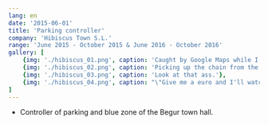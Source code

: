 ```yaml
---
lang: en
date: '2015-06-01'
title: 'Parking controller'
company: 'Hibiscus Town S.L.'
range: 'June 2015 - October 2015 & June 2016 - October 2016'
gallery: [
    {img: './hibiscus_01.png', caption: 'Caught by Google Maps while I was working. Always at my job.'},
    {img: './hibiscus_02.png', caption: 'Picking up the chain from the parking, doing a good job.'},
    {img: './hibiscus_03.png', caption: 'Look at that ass.'},
    {img: './hibiscus_04.png', caption: "\"Give me a euro and I'll watch your car.\""}
]
---
```


- Controller of parking and blue zone of the Begur town hall.
